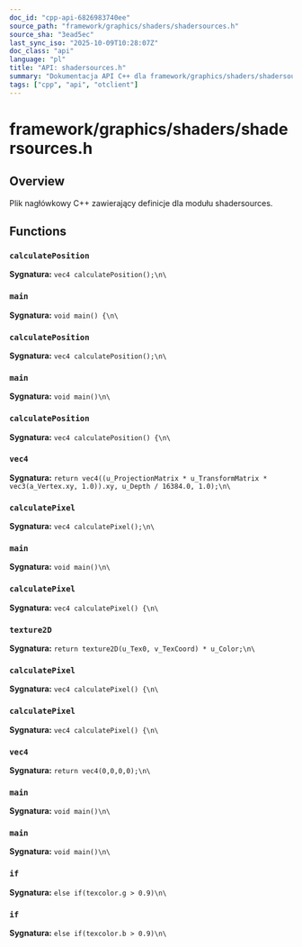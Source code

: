 ```yaml
---
doc_id: "cpp-api-6826983740ee"
source_path: "framework/graphics/shaders/shadersources.h"
source_sha: "3ead5ec"
last_sync_iso: "2025-10-09T10:28:07Z"
doc_class: "api"
language: "pl"
title: "API: shadersources.h"
summary: "Dokumentacja API C++ dla framework/graphics/shaders/shadersources.h"
tags: ["cpp", "api", "otclient"]
---
```


# framework/graphics/shaders/shadersources.h

## Overview

Plik nagłówkowy C++ zawierający definicje dla modułu shadersources.

## Functions

### `calculatePosition`

**Sygnatura:** `vec4 calculatePosition();\n\`

### `main`

**Sygnatura:** `void main() {\n\`

### `calculatePosition`

**Sygnatura:** `vec4 calculatePosition();\n\`

### `main`

**Sygnatura:** `void main()\n\`

### `calculatePosition`

**Sygnatura:** `vec4 calculatePosition() {\n\`

### `vec4`

**Sygnatura:** `return vec4((u_ProjectionMatrix * u_TransformMatrix * vec3(a_Vertex.xy, 1.0)).xy, u_Depth / 16384.0, 1.0);\n\`

### `calculatePixel`

**Sygnatura:** `vec4 calculatePixel();\n\`

### `main`

**Sygnatura:** `void main()\n\`

### `calculatePixel`

**Sygnatura:** `vec4 calculatePixel() {\n\`

### `texture2D`

**Sygnatura:** `return texture2D(u_Tex0, v_TexCoord) * u_Color;\n\`

### `calculatePixel`

**Sygnatura:** `vec4 calculatePixel() {\n\`

### `calculatePixel`

**Sygnatura:** `vec4 calculatePixel() {\n\`

### `vec4`

**Sygnatura:** `return vec4(0,0,0,0);\n\`

### `main`

**Sygnatura:** `void main()\n\`

### `main`

**Sygnatura:** `void main()\n\`

### `if`

**Sygnatura:** `else if(texcolor.g > 0.9)\n\`

### `if`

**Sygnatura:** `else if(texcolor.b > 0.9)\n\`
